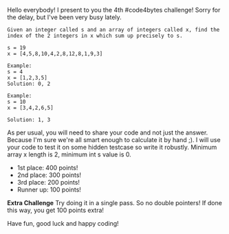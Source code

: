 Hello everybody! I present to you the 4th #code4bytes challenge!
Sorry for the delay, but I've been very busy lately.
```
Given an integer called s and an array of integers called x, find the index of the 2 integers in x which sum up precisely to s.

s = 19
x = [4,5,8,10,4,2,8,12,8,1,9,3]

Example:
s = 4
x = [1,2,3,5]
Solution: 0, 2

Example:
s = 10
x = [3,4,2,6,5]

Solution: 1, 3
```
As per usual, you will need to share your code and not just the answer. Because I'm sure we're all smart enough to calculate it by hand ;).
I will use your code to test it on some hidden testcase so write it robustly. Minimum array x length is 2, minimum int s value is 0.

- 1st place: 400 points!
- 2nd place: 300 points!
- 3rd place: 200 points!
- Runner up: 100 points!

**Extra Challenge**
Try doing it in a single pass. So no double pointers!
If done this way, you get 100 points extra!

Have fun, good luck and happy coding!


